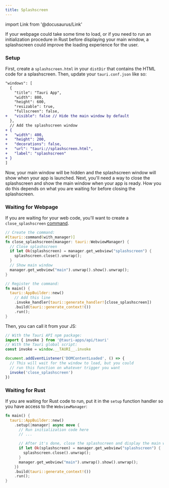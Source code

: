 ```yaml
---
title: Splashscreen
---
```


import Link from '@docusaurus/Link'

If your webpage could take some time to load, or if you need to run an initialization procedure in Rust before displaying your main window, a splashscreen could improve the loading experience for the user.

### Setup

First, create a `splashscreen.html` in your `distDir` that contains the HTML code for a splashscreen. Then, update your `tauri.conf.json` like so:

```diff
"windows": [
  {
    "title": "Tauri App",
    "width": 800,
    "height": 600,
    "resizable": true,
    "fullscreen": false,
+   "visible": false // Hide the main window by default
  },
  // Add the splashscreen window
+ {
+   "width": 400,
+   "height": 200,
+   "decorations": false,
+   "url": "tauri://splashscreen.html",
+   "label": "splashscreen"
+ }
]
```

Now, your main window will be hidden and the splashscreen window will show when your app is launched. Next, you'll need a way to close the splashscreen and show the main window when your app is ready. How you do this depends on what you are waiting for before closing the splashscreen.

### Waiting for Webpage

If you are waiting for your web code, you'll want to create a `close_splashscreen` [command](../command.md).

```rust title=src-tauri/main.rs
// Create the command:
#[tauri::command(with_manager)]
fn close_splashscreen(manager: tauri::WebviewManager) {
  // Close splashscreen
  if let Ok(splashscreen) = manager.get_webview("splashscreen") {
    splashscreen.close().unwrap();
  }
  // Show main window
  manager.get_webview("main").unwrap().show().unwrap();
}

// Register the command:
fn main() {
  tauri::AppBuilder::new()
    // Add this line
    .invoke_handler(tauri::generate_handler![close_splashscreen])
    .build(tauri::generate_context!())
    .run();
}

```

Then, you can call it from your JS:

```js
// With the Tauri API npm package:
import { invoke } from '@tauri-apps/api/tauri'
// With the Tauri global script:
const invoke = window.__TAURI__.invoke

document.addEventListener('DOMContentLoaded', () => {
  // This will wait for the window to load, but you could
  // run this function on whatever trigger you want
  invoke('close_splashscreen')
})
```

### Waiting for Rust

If you are waiting for Rust code to run, put it in the `setup` function handler so you have access to the `WebviewManager`:

```rust title=src-tauri/main.rs
fn main() {
  tauri::AppBuilder::new()
    .setup(|manager| async move {
      // Run initialization code here
      // ...

      // After it's done, close the splashscreen and display the main window
      if let Ok(splashscreen) = manager.get_webview("splashscreen") {
        splashscreen.close().unwrap();
      }
      manager.get_webview("main").unwrap().show().unwrap();
    })
    .build(tauri::generate_context!())
    .run();
}
```
